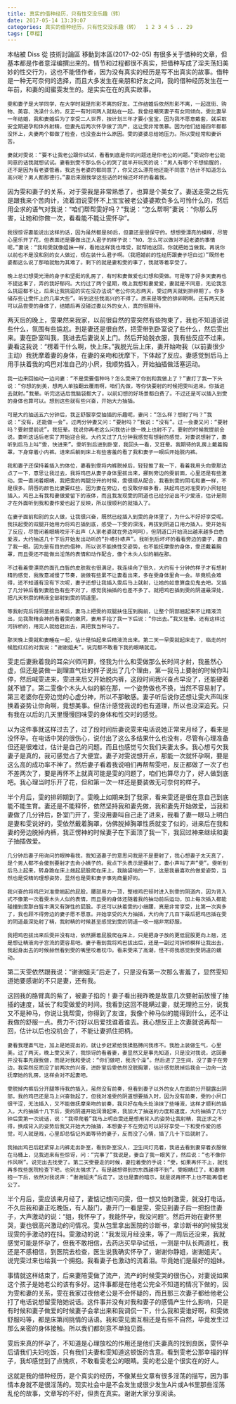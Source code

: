 ```yaml
---
title: 真实的借种经历，只有性交没乐趣（转）
date: 2017-05-14 13:39:07
categories: 真实的借种经历，只有性交没乐趣（转）  1 2 3 4 5 .. 29 
tags: [草榴]
---
```

本帖被 Diss 從 技術討論區 移動到本區(2017-02-05)
    有很多关于借种的文章，但基本都是作者意淫编撰出来的。情节和过程都很不真实，把借种写成了淫夫荡妇美妙的性交行为，这也不能怪作者，因为没有真实的经历是写不出真实的故事。借种是一种无可奈何的选择，而且大多发生在亲朋和好友之间，我的借种经历发生在一年前，和妻的闺蜜雯发生的。是实实在在的真实故事。

    雯和妻子是大学同学，在大学时就是形影不离的好友。工作结婚后依然形影不离，一起逛街、购物、美容、洗澡什么的，反正一有时间两人就粘在一起，我曾经嘲笑妻子有女同倾向。雯比妻早一年结婚，我和妻婚后为了享受二人世界，按计划三年才要小宝宝，因为我不愿意戴套，就采取安全期避孕和体外射精，但妻先后两次怀孕做了流产，这让雯非常羡慕。因为他们结婚四年都都没怀上，夫妻两个都做了检查，也没查出什么原因。雯的婆婆总给她压力。所以雯经常和妻诉苦。

    妻就对雯说：“要不让我老公跟你试试，看看到底是你的问题还是你老公的问题。”雯说你老公能同意的话我就想试试。妻看到雯不那么伤心的哭了就半开玩笑的说：“男人有哪个不想偷腥的，还不是因为有老婆管着。我这当老婆的都同意了，你又这么漂亮他还能不同意？估计不知道怎么高兴呢？男人都那德行。”妻后来跟我学这些话的时候还坏坏的看着我。

因为雯和妻子的关系，对于雯我是非常熟悉了，也算是个美女了。妻送走雯之后先是跟我来个苦肉计，流着泪说雯怀不上宝宝被老公婆婆欺负多么可怜什么的，然后用企求的语气对我说：“咱们帮帮雯好吗？”我说：“怎么帮啊”妻说：“你那么厉害，让她和你做一次，看看能不能让雯怀孕”。

    我很惊讶妻能说出这样的话，因为虽然都是80后，但妻还是很保守的。想想雯漂亮的模样，尽管心里乐开了花，但表面还是要做出正人君子的样子说：“NO，怎么可以做对不起老婆的事情呢。”妻说：“我和雯就像姐妹一样，看她这样我也难受，就帮她这回。你就把她当做我。再说你以前也不是没和别的女人做过，现在装什么君子啊。（我把婚前的性经历跟妻子坦白过）”既然老婆都这么说了那咱就勉为其难了。剩下的就是妻和雯的事了，我就等着享受了。

    晚上总幻想雯光滑的身子和坚挺的乳房了，有时和妻做爱也幻想和雯做。可是等了好多天妻再也不提这事了，弄的我好郁闷。大约过了两个星期，晚上我想和妻爱爱，妻就是不同意，无论我怎么挑逗都不让，后来让我挑逗的实在没办法说“老公你先忍两天，雯过两天就到排卵期了。你多储存些让雯怀上的几率大些”。听到这些我高兴的不得了。原来是等雯的排卵期啊。还有两天就可以品尝雯的身体了，结婚后再没碰过妻以外的女人，真的很期待。

两天后的晚上，雯果然来我家，以前很自然的雯突然有些拘束了，我也不知道该说些什么，氛围有些尴尬。到是妻还是很自然，把雯带到卧室说了些什么，然后雯出来。妻在卧室叫我，我进去后妻说关上门。然后开始脱衣服，我有些反应不过来。妻看这我说：“楞着干什么啊，快上床。”我脱光后上床，妻开始吻我（以前妻很少主动）我抚摩着妻的身体，在妻的亲吻和抚摩下，下体起了反应。妻感觉到后马上用手扶着我的鸡巴对准自己的小屄，我顺势插入，开始抽插做活塞运动。

    我一边来回抽动一边问妻：“不是雯要借种吗？怎么雯来了你到和我做上了？”妻打了我一下头说：“你想的到美，想两人单独翻云覆雨啊，咱们先做，等你快要射的时候把雯叫进来，你插进去就射。”我晕。听完这话后我脑袋都大了。以前幻想的好场景都白费了。不过还是可以插入到雯的身体也算可以。想到这些就有些兴奋，开始大力抽插。

    可是大约抽送五六分钟后，我正舒服享受抽插的乐趣呢，妻问：“怎么样？想射了吗？”我说：“没有，还能做一会”。过两分钟妻又问：“要射吗？”我说：“没有”。过一会妻又问：“要射吗？要射提前说”。我狂晕。我说你再老这么问我估计做一晚上也射不了。要射的时候我提前会说。妻听这话后老实了开始迎合我，大约又过了几分钟我感觉有想射的感觉，对妻说想射了，妻听到后马上叫“雯，快进来”。雯听到后进到卧室，我回头一看，又狂晕。我期待的乳房上戴着胸罩。下身穿着小内裤。进来后躺到床上有些害羞的看了我和妻子一眼后开始脱内裤。

    我和妻子还保持着插入的体位，妻看到雯将内裤脱掉后，轻轻推了我一下，看着我用头向雯那边点了一下，意思让我过去，我将鸡巴从妻子身体里拔出来，挪到旁边的雯前面，心里还是有些激动。雯一直闭着眼睛，我把雯的两腿分开的时候，雯很顺从配合，我看到雯的阴毛和妻一样，不是很多。阴唇的颜色比妻要红些。因为妻在旁边，也没敢仔细多看，扶起鸡巴对准雯的小屄轻轻插入，鸡巴上有我和妻做爱留下的液体，而且我发现雯的阴道也已经分泌出不少爱液，估计是刚才在外面听到我和妻作爱也起了反映，所以很顺利的就插入了。

    在妻子面前和别的女人做，让我很兴奋，既然已经插入到雯的身体里了，为什么不好好享受呢。我扶起雯的双腿开始用力将鸡巴插到底，感受一下雯的深浅，再拔到阴道口用力插入。雯开始有了反应，尽管闭着眼睛咬牙不出声（人家老婆就在旁边呵呵），但阴道口开始流出越来越多白色爱液，大约抽送几十下后开始发出动听的“扑哧扑哧声”。我听到后坏坏的看看旁边的妻子，妻白了我一眼。因为是有目的的借种，所以说不能换性交姿势，也不能抚摩雯的身体，雯还戴着胸罩，而且雯还不能做出淫荡的表情和动作配合，像个木头人似的躺在那。

    不过看着雯漂亮的面孔白皙的皮肤我也很满足，我连续肏了很久，大约有十分钟的样子才有想射精的感觉，我故意减慢了节奏，装做有些累不让妻看出来，多在雯身体里肏一会。毕竟机会难得，还不知道有没有下次呢，妻子还想让我插入雯后马上就射，让她的如意算盘见鬼去吧。又插了几分钟后看到妻脸色有些不对了，感觉我抽插的也差不多了。就把鸡巴插到雯的阴道最深处，把几天积攒的精液全部射到雯的阴道里。

    等我射完后将阴茎拔出来后，妻马上把雯的双腿扶住压到胸前，让整个阴部翘起来不让精液流出，见我聚精会神的看着雯的嫩屄，妻用手掐了我一下后说：“你出去。”我又狂晕。还有这样过河拆桥的，用完人就给赶出去，真把我当种马了。

    那天晚上雯就和妻睡在一起，估计是怕起来后精液流出来。第二天一早雯就起床走了，临走的时候脸红红的对我说：“谢谢姐夫”。说完都不敢看下我的眼睛就走。

雯走后妻揪着我的耳朵兴师问罪，怪我为什么和雯做那么长时间才射，我虽然心虚，但还是装做一副理直气壮的样子说出了几个理由，第一我马上要射的时候你叫停，然后喊雯进来，雯进来后又开始脱内裤，这段时间我兴奋点早没了，还能硬着就不错了。第二雯像个木头人似的躺在那，一个姿势做也不换，当然不容易射了。第三老婆你在旁边觉的心虚分神，所以不那敏感。妻子听后说你还想让雯大声叫床换着姿势让你肏啊，竟想美事。但估计感觉我说的也有道理，所以也没深追究。只有我在以后的几天里慢慢回味雯的身体和性交时的感觉。

以为这件事就这样过去了，过了段时间后妻说雯来电话说她正常来月经了，看来是没怀孕。在电话中哭的很伤心，说付出了这么多结果什么也没有，尽管有心理准备但还是很难过，估计是自己的问题。而且也感觉亏欠我们夫妻太多。我心想亏欠我妻子是真的，我可感觉占了大便宜。妻子对雯说想开点，那能一次就怀孕啊，要是这么高的成功率不神了。然后妻子看着我说咱们再帮帮雯吧，反正都做了一次了也不差两次了，要是再怀不上就真可能是雯的问题了，咱们也算尽力了，好人做到底吧。我心理当时乐开了花，但和第一次一样还是要装做无可奈何的样子。

半个月后，雯的排卵期到了。雯晚上如期来到了我家，看来雯还是很在意自己到底能不能生育。妻还是不能释怀，依然坚持我和妻先做，我和妻先开始做爱，当我和妻做了几分钟后，卧室门开了，雯没用妻叫自己走了进来，我看了妻一眼马上明白是妻和雯说好的，雯依然戴着胸罩，仿佛脱掉胸罩性质就变了似的，进来后在我和妻的旁边脱掉内裤，我正愣神的时候妻子在下面顶了我一下，我回过神来继续和妻子抽插做爱。

    几分钟后妻子用询问的眼神看我，我知道妻子的意思问我是不是要射了，我心想妻子太天真了，是个男人都不会傻到要射才去肏小姨子的。我点下头表示是要射了，妻小声叫了声“雯”。雯听到后马上起来，转身跪在床上翘起屁股爬在床上，我脑袋嗡的一下，这是我最喜欢的做爱姿势，当然也是受精的理想姿势，显然也是雯和妻子事先商量好的。

    我兴奋的将鸡巴对准雯翘起的屁股，腰部用力一顶，整根鸡巴顿时进入到雯的阴道内，因为背入式不像第一次看雯木头人似的表情，而且雯的身体还随着我的抽动前后运动，加上每次插入都能碰撞到雯那白皙丰满又有弹性的屁股。手还可以扶着雯的小细腰，真是非常享受，比第一次爽多了，我也顾不得旁边的妻子愿不愿意。开始享受的大力抽插，大约肏了几百下最后把鸡巴插在雯的阴道最深处射了精，我射精的时候甚至感觉到雯的阴道一收一缩非常舒服。

    我把鸡巴拔出来后雯并没有动，依然撅着屁股爬在床上，只是把身子放的更低屁股更向上翘，还是想让精液向子宫流的更容易吧。妻子看到我将鸡巴拔出后，还是一副过河拆桥模样让我出去，我起身出去的时候赫然看到雯的嘴里咬着枕巾。看来雯来了高潮，怪不得我感觉到雯阴道的蠕动。

第二天雯依然跟我说：“谢谢姐夫”后走了，只是没有第一次那么害羞了，显然雯知道她要感谢的不只是妻，还有我。

这回我的胳臂真的紫了，被妻子掐的！妻子看出我昨晚是故意几次要射前放慢了抽插的速度，延长了和雯做爱的时间。我看到这回不能瞒过妻，就无理抢三分，说我又不是种马，你说让我帮雯，你得到了友谊，我像个种马似的能得到什么，还不让我做的舒服一点。费力不讨好以后爱找谁着谁去。我心想反正上次妻就说再帮一回，估计以后也没机会了，不能让妻抓住把柄。

    妻看我理直气壮，加上是她提出的，就让步赶紧给我揉胳膊问我疼不。我脸上装做生气，心里美。过了两天，晚上雯又来了，我惊讶的看着妻，妻显然又是事先知道，只是没对我说，这回妻并没有事先跟我做，而是对我和雯说：“你们做吧，我洗个澡”。然后进了卫生间，没了妻子在旁边，我突然反而没了前两次的兴奋，进卧室后雯依然没脱胸罩，估计感觉脱掉后我会一边肏一边抚摩她的乳房，这样会对不起妻吧。

    雯脱掉内裤后分开腿等待我的插入，虽然没有前奏，但看到妻子以外的女人在面前分开腿露出阴部，我的鸡巴还是马上兴奋勃起了，但我对准雯的阴道想要插入时，因为没有前奏，雯的小屄口很干涩，无法插入，又不能做抚摩亲吻的前奏，我只好在龟头处涂抹了些唾液，这样才顺利的插入。大约抽插十几下后，雯的阴道开始润滑起来，我加大了抽送的力度和速度，大约抽插了几分钟后雯第一次说话，说：“我得爬着”我马上明白雯还是想用背入的姿势让我射精，我正求之不得，换成背入的姿势后我又开始大力抽插，本想妻子不在旁边可以好好享受一下和雯作爱的感觉，可人就是贱，心里却总惦记外面等待的妻子，反而没了心情，插了几十下后就射了。

    我抽出鸡巴后赶紧穿上内裤走出卧室，看到卧室没人，卫生间灯亮着，我进去看到妻穿着衣服做在马桶上，见我进来有些惊讶，问：“完事了”我说是，妻白了我一眼笑了，然后说：“也不像你作风啊”。说完出去找雯了。第二天雯要走的时候，妻拉着雯的手说：“雯，如果再怀不上，就找再多找些医院检查下吧，也别太强求了。有是越想得到的东西越得不到”。雯眼睛红了，和妻拥抱一下后，依然对我说声：“谢谢姐夫”后走了。这也是妻的暗示，就是说再怀不上也不能再借老公了。

半个月后，雯应该来月经了，妻惦记想问问雯，但一想又怕刺激雯，就没打电话。不久后我和妻正吃晚饭，有人敲门，妻开门一看是雯，雯见到妻子后一把抱住妻子，大声激动的说：“姐，我怀孕了，我能怀孕，我没问题”。然后开始在妻怀里哭，妻也很高兴激动的问情况。雯从包里拿出医院的诊断书，拿诊断书的时候我发现雯的手激动的在抖。雯激动的说：“我发现月经没来，等了一周后还没来，我就感觉可能是怀孕了，但我不敢相信，去药店买早孕试纸，一测是中队长两道杠，我还是不感相信，到医院去检查，医生说我确实怀孕了，谢谢你静姐，谢谢姐夫”。说完雯过来也给我一个拥抱。我看妻子也激动的流着泪。毕竟她们是最好的姐妹。

事情就这样结束了，后来妻陪雯做了流产，流产的时候雯哭的很伤心，对妻说如果这个孩子是她老公的该有多好。这件事都是在他老公完全不知道的情况下做的，因为雯和妻的关系，雯在我家过夜他老公是不会怀疑的，而且那三次妻子都给他老公打了电话说想留雯陪她说话。这件事并没有对我和妻子的感情产生什么影响，只是有时候和妻子做爱的时候妻子会拿出来和我调侃一下，什么我和雯谁好啊，和雯做舒服吗等，都是床第间挑情的话语。我和雯见面互相还是有些不自然，毕竟发生过那么亲密的身体接触。所以我们都刻意不单独见面。

雯后来真的怀孕了，不知道是心理放松的作用还是他们夫妻真的找到良医，雯怀孕后请我们夫妇吃饭，只有我们夫妻和雯知道这顿饭的含意。看到雯老公那幸福的样子，我却感觉到了点愧疚，不敢看雯老公的眼睛。雯的老公是个很实在的好人。

这就是我的借种经历，是个真实的经历，不像某些文章有很多淫荡的描写，因为事情本身就不是很淫荡的。现实社会中是不会发生或很少发生A片或A书里那些淫荡乱伦的故事，文章写的不好，但贵在真实。谢谢大家分享阅读。